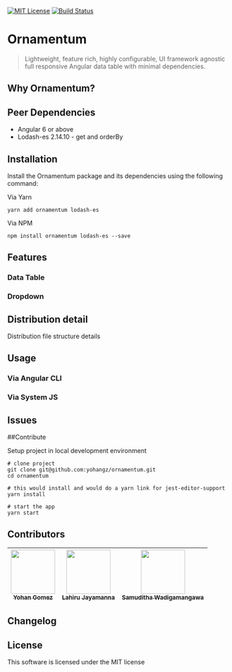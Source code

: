 [![MIT License][license-badge]][LICENSE] [![Build Status](https://travis-ci.org/yohangz/ornamentum.svg?branch=master)](https://travis-ci.org/yohangz/ornamentum)

# Ornamentum

> Lightweight, feature rich, highly configurable, UI framework agnostic full responsive Angular data table with minimal dependencies. 

## Why Ornamentum?

## Peer Dependencies

* Angular 6 or above
* Lodash-es 2.14.10 - get and orderBy

## Installation

Install the Ornamentum package and its dependencies using the following command:

Via Yarn

```yarn add ornamentum lodash-es```

Via NPM

```npm install ornamentum lodash-es --save```

## Features

### Data Table
### Dropdown

## Distribution detail

Distribution file structure details

## Usage

### Via Angular CLI
### Via System JS



## Issues


##Contribute

Setup project in local development environment

```
# clone project
git clone git@github.com:yohangz/ornamentum.git
cd ornamentum

# this would install and would do a yarn link for jest-editor-support
yarn install

# start the app
yarn start
```

## Contributors

<!-- ALL-CONTRIBUTORS-LIST:START - Do not remove or modify this section -->
|[<img src="https://avatars2.githubusercontent.com/u/5279079?s=400&v=4" width="100px;"/><br /><sub>Yohan Gomez</sub>][yohan-profile]|[<img src="https://avatars2.githubusercontent.com/u/6312524?s=400&u=efc9267c6f903c379fafaaf7b3b0d9a939474c01&v=4" width="100px;"/><br /><sub>Lahiru Jayamanna</sub>][lahiru-profile]|[<img src="https://avatars2.githubusercontent.com/u/35022498?s=400&v=4" width="100px;"/><br /><sub>Samuditha Wadigamangawa</sub>][samuditha-profile]|
| :---: | :---: | :---: |
<!-- ALL-CONTRIBUTORS-LIST:END -->

## Changelog

## License

This software is licensed under the MIT license

[license-badge]: http://img.shields.io/badge/license-MIT-blue.svg?style=flat
[license]: https://github.com/yohangz/ornamentum/blob/master/LICENSE

[yohan-profile]: https://github.com/yohangz
[lahiru-profile]: https://github.com/lahiruz
[samuditha-profile]: https://github.com/samudithaw
